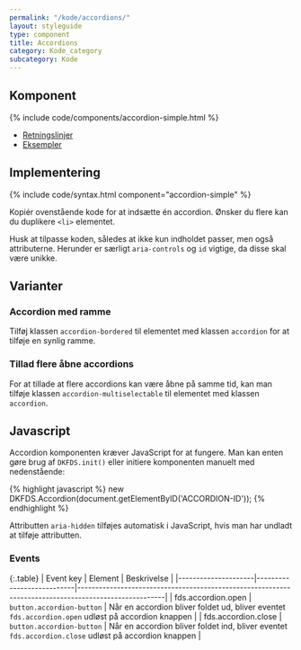 ```yaml
---
permalink: "/kode/accordions/"
layout: styleguide
type: component
title: Accordions
category: Kode_category
subcategory: Kode
---
```


## Komponent
{% include code/components/accordion-simple.html %}

<ul class="nobullet-list mt-7">
    <li><a href="/komponenter/accordions/#retningslinjer">Retningslinjer</a></li>
    <li><a href="/komponenter/accordions/">Eksempler</a></li>
</ul>

## Implementering

{% include code/syntax.html component="accordion-simple" %}

Kopiér ovenstående kode for at indsætte én accordion. Ønsker du flere kan du duplikere `<li>` elementet.

Husk at tilpasse koden, således at ikke kun indholdet passer, men også attributerne. Herunder er særligt `aria-controls` og `id` vigtige, da disse skal være unikke. 

## Varianter

### Accordion med ramme

Tilføj klassen `accordion-bordered` til elementet med klassen `accordion` for at tilføje en synlig ramme.

### Tillad flere åbne accordions

For at tillade at flere accordions kan være åbne på samme tid, kan man tilføje klassen `accordion-multiselectable` til elementet med klassen `accordion`.

## Javascript
Accordion komponenten kræver JavaScript for at fungere. Man kan enten gøre brug af `DKFDS.init()` eller initiere komponenten manuelt med nedenstående:


{% highlight javascript %}
new DKFDS.Accordion(document.getElementByID('ACCORDION-ID'));
{% endhighlight %}

Attributten `aria-hidden` tilføjes automatisk i JavaScript, hvis man har undladt at tilføje attributten.

### Events

{:.table}
| Event key           | Element                   | Beskrivelse                                                                                          |
|---------------------|---------------------------|------------------------------------------------------------------------------------------------------|
| fds.accordion.open  | `button.accordion-button` | Når en accordion bliver foldet ud, bliver eventet `fds.accordion.open` udløst på accordion knappen   |
| fds.accordion.close | `button.accordion-button` | Når en accordion bliver foldet ind, bliver eventet `fds.accordion.close` udløst på accordion knappen |

